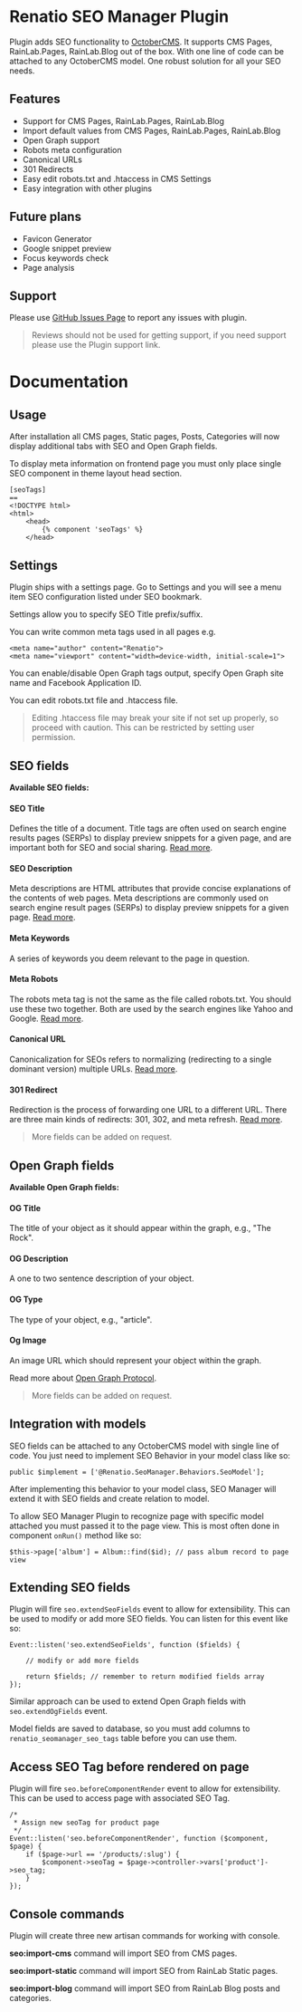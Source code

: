 # Renatio SEO Manager Plugin

Plugin adds SEO functionality to [OctoberCMS](http://octobercms.com). It supports CMS Pages, RainLab.Pages, RainLab.Blog out of the box. With one line of code can be attached to any OctoberCMS model. One robust solution for all your SEO needs.

## Features
* Support for CMS Pages, RainLab.Pages, RainLab.Blog
* Import default values from CMS Pages, RainLab.Pages, RainLab.Blog
* Open Graph support
* Robots meta configuration
* Canonical URLs
* 301 Redirects
* Easy edit robots.txt and .htaccess in CMS Settings
* Easy integration with other plugins

## Future plans
* Favicon Generator
* Google snippet preview
* Focus keywords check
* Page analysis

## Support

Please use [GitHub Issues Page](https://github.com/mplodowski/seomanager-plugin-public/issues) to report any issues with plugin.

> Reviews should not be used for getting support, if you need support please use the Plugin support link.

# Documentation
## Usage

After installation all CMS pages, Static pages, Posts, Categories will now display additional tabs with SEO and Open Graph fields.

To display meta information on frontend page you must only place single SEO component in theme layout head section.

```
[seoTags]
==
<!DOCTYPE html>
<html>
    <head>
        {% component 'seoTags' %}
    </head>
```

## Settings

Plugin ships with a settings page. Go to Settings and you will see a menu item SEO configuration listed under SEO bookmark.

Settings allow you to specify SEO Title prefix/suffix.

You can write common meta tags used in all pages e.g.

```
<meta name="author" content="Renatio">
<meta name="viewport" content="width=device-width, initial-scale=1">
```

You can enable/disable Open Graph tags output, specify Open Graph site name and Facebook Application ID.

You can edit robots.txt file and .htaccess file.

> Editing .htaccess file may break your site if not set up properly, so proceed with caution. This can be restricted by setting user permission.

## SEO fields

**Available SEO fields:**

#### SEO Title

Defines the title of a document. Title tags are often used on search engine results pages (SERPs) to display preview snippets for a given page, and are important both for SEO and social sharing. [Read more](https://moz.com/learn/seo/title-tag).

#### SEO Description

Meta descriptions are HTML attributes that provide concise explanations of the contents of web pages. Meta descriptions are commonly used on search engine result pages (SERPs) to display preview snippets for a given page. [Read more](https://moz.com/learn/seo/meta-description).

#### Meta Keywords

A series of keywords you deem relevant to the page in question.

#### Meta Robots

The robots meta tag is not the same as the file called robots.txt. You should use these two together. Both are used by the search engines like Yahoo and Google. [Read more](https://yoast.com/robots-meta-tags/).

#### Canonical URL

Canonicalization for SEOs refers to normalizing (redirecting to a single dominant version) multiple URLs. [Read more](https://moz.com/learn/seo/canonicalization).

#### 301 Redirect

Redirection is the process of forwarding one URL to a different URL. There are three main kinds of redirects: 301, 302, and meta refresh. [Read more](https://moz.com/learn/seo/redirection).

> More fields can be added on request.

## Open Graph fields

**Available Open Graph fields:**

#### OG Title

The title of your object as it should appear within the graph, e.g., "The Rock".

#### OG Description

A one to two sentence description of your object.

#### OG Type

The type of your object, e.g., "article".

#### Og Image

An image URL which should represent your object within the graph.

Read more about [Open Graph Protocol](http://ogp.me/).

> More fields can be added on request.

## Integration with models

SEO fields can be attached to any OctoberCMS model with single line of code. You just need to implement SEO Behavior in your model class like so:

```
public $implement = ['@Renatio.SeoManager.Behaviors.SeoModel'];
```

After implementing this behavior to your model class, SEO Manager will extend it with SEO fields and create relation to model.

To allow SEO Manager Plugin to recognize page with specific model attached you must passed it to the page view. This is most often done in component `onRun()` method like so:

```
$this->page['album'] = Album::find($id); // pass album record to page view
```

## Extending SEO fields

Plugin will fire `seo.extendSeoFields` event to allow for extensibility. This can be used to modify or add more SEO fields. You can listen for this event like so:

```
Event::listen('seo.extendSeoFields', function ($fields) {

    // modify or add more fields

    return $fields; // remember to return modified fields array
});
```

Similar approach can be used to extend Open Graph fields with `seo.extendOgFields` event.

Model fields are saved to database, so you must add columns to `renatio_seomanager_seo_tags` table before you can use them.

## Access SEO Tag before rendered on page

Plugin will fire `seo.beforeComponentRender` event to allow for extensibility. This can be used to access page with associated SEO Tag.

```
/*
 * Assign new seoTag for product page
 */
Event::listen('seo.beforeComponentRender', function ($component, $page) {
    if ($page->url == '/products/:slug') {
        $component->seoTag = $page->controller->vars['product']->seo_tag;
    }
});
```

## Console commands

Plugin will create three new artisan commands for working with console.

**seo:import-cms** command will import SEO from CMS pages.

**seo:import-static** command will import SEO from RainLab Static pages.

**seo:import-blog** command will import SEO from RainLab Blog posts and categories.